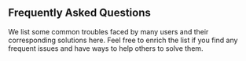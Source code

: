 ## Frequently Asked Questions

We list some common troubles faced by many users and their corresponding solutions here.
Feel free to enrich the list if you find any frequent issues and have ways to help others to solve them.
